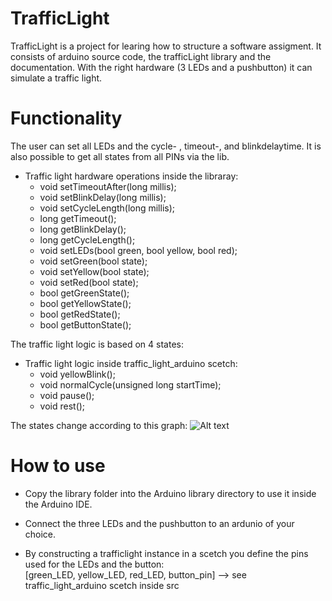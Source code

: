 # TrafficLight
TrafficLight is a project for learing how to structure a software assigment. It consists of arduino source code, the trafficLight library and the documentation.
With the right hardware (3 LEDs and a pushbutton) it can simulate a traffic light.


# Functionality
The user can set all LEDs and the cycle- , timeout-, and blinkdelaytime. It is also possible to get all states from all PINs via the lib.<br>

- Traffic light hardware operations inside the libraray:
	- void setTimeoutAfter(long millis);
	- void setBlinkDelay(long millis);
	- void setCycleLength(long millis);
	- long getTimeout();
	- long getBlinkDelay();
	- long getCycleLength();
	- void setLEDs(bool green, bool yellow, bool red);
	- void setGreen(bool state);
	- void setYellow(bool state);
	- void setRed(bool state);
	- bool getGreenState();
	- bool getYellowState();
	- bool getRedState();
	- bool getButtonState();
  
  
The traffic light logic is based on 4 states:<br>
- Traffic light logic inside traffic_light_arduino scetch:
	- void yellowBlink();
	- void normalCycle(unsigned long startTime);
	- void pause();
	- void rest();

The states change according to this graph:
![Alt text](/doc/addition_files/gflowchart.jpg)


# How to use
  - Copy the library folder into the Arduino library directory to use it inside the Arduino IDE.
  - Connect the three LEDs and the pushbutton to an ardunio of your choice.

  - By constructing a trafficlight instance in a scetch you define the pins used for the LEDs and the button:<br>
[green_LED, yellow_LED, red_LED, button_pin] --> see traffic_light_arduino scetch inside src



